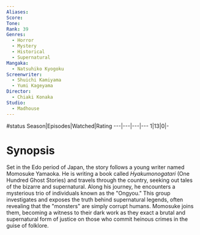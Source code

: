 ```yaml
---
Aliases:
Score:
Tone: 
Rank: 39
Genres:
  - Horror
  - Mystery
  - Historical
  - Supernatural
Mangaka:
  - Natsuhiko Kyogoku
Screenwriter:
  - Shuichi Kamiyama
  - Yumi Kageyama
Director:
  - Chiaki Konaka
Studio:
  - Madhouse
---
```

#status
Season|Episodes|Watched|Rating
---|---|---|---
1|13|0|-

# Synopsis
Set in the Edo period of Japan, the story follows a young writer named Momosuke Yamaoka. He is writing a book called _Hyakumonogatari_ (One Hundred Ghost Stories) and travels through the country, seeking out tales of the bizarre and supernatural. Along his journey, he encounters a mysterious trio of individuals known as the "Ongyou." This group investigates and exposes the truth behind supernatural legends, often revealing that the "monsters" are simply corrupt humans. Momosuke joins them, becoming a witness to their dark work as they exact a brutal and supernatural form of justice on those who commit heinous crimes in the guise of folklore.